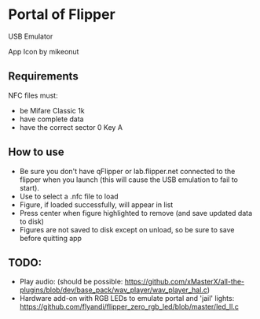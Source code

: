 # Portal of Flipper

USB Emulator

App Icon by mikeonut

## Requirements

NFC files must:
- be Mifare Classic 1k
- have complete data
- have the correct sector 0 Key A


## How to use

- Be sure you don't have qFlipper or lab.flipper.net connected to the flipper when you launch (this will cause the USB emulation to fail to start).
- Use <Load figure> to select a .nfc file to load
- Figure, if loaded successfully, will appear in list
- Press center when figure highlighted to remove (and save updated data to disk)
- Figures are not saved to disk except on unload, so be sure to save before quitting app

## TODO:
 * Play audio: (should be possible: https://github.com/xMasterX/all-the-plugins/blob/dev/base_pack/wav_player/wav_player_hal.c)
 * Hardware add-on with RGB LEDs to emulate portal and 'jail' lights: https://github.com/flyandi/flipper_zero_rgb_led/blob/master/led_ll.c
